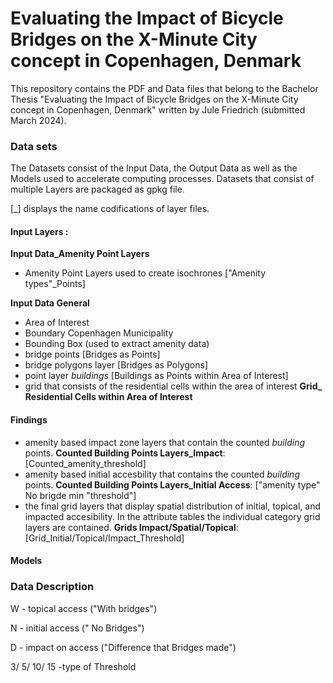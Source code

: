 # Evaluating the Impact of Bicycle Bridges on the X-Minute City concept in Copenhagen, Denmark

This repository contains the PDF and Data files that belong to the Bachelor Thesis "Evaluating the Impact of Bicycle Bridges on the X-Minute City concept in Copenhagen, Denmark" written by Jule Friedrich (submitted March 2024).

### Data sets
The Datasets consist of the Input Data, the Output Data as well as the Models used to accelerate computing processes.
Datasets that consist of multiple Layers are packaged as gpkg file.

[_] displays the name codifications of layer files.

#### Input Layers :
**Input Data_Amenity Point Layers**
- Amenity Point Layers used to create isochrones ["Amenity types"_Points]
  
**Input Data General**
- Area of Interest
- Boundary Copenhagen Municipality
- Bounding Box (used to extract amenity data)
- bridge points [Bridges as Points]
- bridge polygons layer [Bridges as Polygons]
- point layer _buildings_ [Buildings as Points within Area of Interest]
- grid that consists of the residential cells within the area of interest **Grid_ Residential Cells within Area of Interest**
  
#### Findings
- amenity based impact zone layers that contain the counted _building_ points.  **Counted Building Points Layers_Impact**: [Counted_amenity_threshold]
- amenity based initial accesbility that contains the counted _building_ points. **Counted Building Points Layers_Initial Access**: ["amenity type" No brigde min "threshold"]
- the final grid layers that display spatial distribution of initial, topical, and impacted accesibility. In the attribute tables the individual category grid layers are contained. **Grids Impact/Spatial/Topical**: [Grid_Initial/Topical/Impact_Threshold]

#### Models

### Data Description
W - topical access ("With bridges")

N - initial access (" No Bridges")

D - impact on access ("Difference that Bridges made")

3/ 5/ 10/ 15 -type of Threshold 


